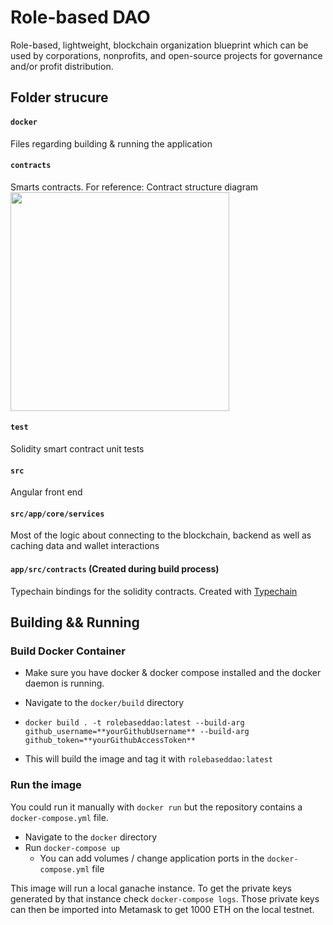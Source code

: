 # Role-based DAO
Role-based, lightweight, blockchain organization blueprint which can be used by corporations, nonprofits, and open-source projects for governance and/or profit distribution.

## Folder strucure
#### `docker`
Files regarding building & running the application

#### `contracts` 
Smarts contracts. 
For reference: Contract structure diagram <br>
<img src='https://images-ext-2.discordapp.net/external/DoMnmxQTrv2I40b29a8MGNQ3ebcoGLk-AoZHpX7rYkA/https/i.imgur.com/TvWRRKp.png?width=573&height=702' width = 350>

#### `test`
Solidity smart contract unit tests

#### `src` 
Angular front end

#### `src/app/core/services`
Most of the logic about connecting to the blockchain, backend as well as caching data and wallet interactions

#### `app/src/contracts` (Created during build process)
Typechain bindings for the solidity contracts. Created with <a href="https://github.com/dethcrypto/TypeChain">Typechain</a>

## Building && Running
### Build Docker Container

- Make sure you have docker & docker compose installed and the docker daemon is running.
- Navigate to the `docker/build` directory
- `docker build . -t rolebaseddao:latest --build-arg github_username=**yourGithubUsername** --build-arg github_token=**yourGithubAccessToken**`

- This will build the image and tag it with `rolebaseddao:latest`
### Run the image
You could run it manually with `docker run` but the repository contains a `docker-compose.yml` file. 
- Navigate to the `docker` directory
- Run `docker-compose up`
    - You can add volumes / change application ports in the `docker-compose.yml` file

This image will run a local ganache instance. To get the private keys generated by that instance check `docker-compose logs`. Those private keys can then be imported into Metamask to get 1000 ETH on the local testnet.
